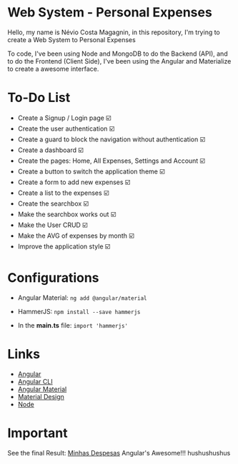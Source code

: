 # Web System - Personal Expenses

Hello, my name is Névio Costa Magagnin, in this repository, I'm trying to create a Web System to Personal Expenses

To code, I've been using Node and MongoDB to do the Backend (API), and to do the Frontend (Client Side), I've been using the Angular and Materialize to create a awesome interface. 

# To-Do List

* Create a Signup / Login page :ballot_box_with_check:
* Create the user authentication :ballot_box_with_check:
* Create a guard to block the navigation without authentication :ballot_box_with_check:
* Create a dashboard :ballot_box_with_check:
* Create the pages: Home, All Expenses, Settings and Account :ballot_box_with_check:
* Create a button to switch the application theme :ballot_box_with_check:
* Create a form to add new expenses :ballot_box_with_check:
* Create a list to the expenses :ballot_box_with_check:
* Create the searchbox :ballot_box_with_check:
* Make the searchbox works out :ballot_box_with_check:
* Make the User CRUD :ballot_box_with_check:
* Make the AVG of expenses by month :ballot_box_with_check:
* Improve the application style :ballot_box_with_check:

# Configurations

* Angular Material:
	`ng add @angular/material`

* HammerJS:
	`npm install --save hammerjs`

* In the **main.ts** file:
	`import 'hammerjs'`

# Links

* [Angular](https://angular.io/docs "Angular Website")
* [Angular CLI](https://cli.angular.io/ "Angular CLI Website")
* [Angular Material](https://material.angular.io/components/categories "Angular Material Website")
* [Material Design](https://material.io/ "About Material Design")
* [Node](https://nodejs.org/en/ "Mode Website")

# Important

See the final Result: [Minhas Despesas](https://expenses-web-system.firebaseapp.com "Project Endded")
Angular's Awesome!!! hushushushus
